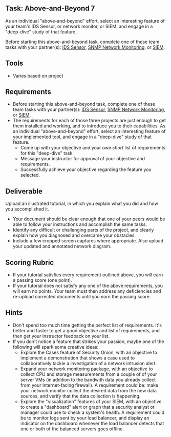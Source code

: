 ## Task: Above-and-Beyond 7
As an individual "above-and-beyond" effort, select an interesting feature of your team's IDS Sensor, or network monitor, or SIEM, and engage in a "deep-dive" study of that feature.

Before starting this above-and-beyond task, complete one of these team tasks with your partner(s):
<a href="https://byui-cit.github.io/cit470/ids_sensor/" target="_blank" rel="noopener">IDS Sensor</a>,
<a href="cit470/SNMP_network_monitor" target="_blank" ref="noopener">SNMP Network Monitoring</a>, or
<a href="cit470/SIEM" target="_blank" ref="noopener">SIEM</a>.

## Tools
- Varies based on project

## Requirements
- Before starting this above-and-beyond task, complete one of these team tasks with your partner(s):
<a href="cit470/ids_sensor" target="_blank" ref="noopener">IDS Sensor</a>,
<a href="cit470/SNMP_network_monitor" target="_blank" ref="noopener">SNMP Network Monitoring</a>, or
<a href="cit470/SIEM" target="_blank" ref="noopener">SIEM</a>.
- The requirements for each of those three projects are just enough to get them installed and working,
and to introduce you to their capabilities.
As an individual "above-and-beyond" effort,
select an interesting feature of your implemented tool,
and engage in a "deep-dive" study of that feature.
  - Come up with your objective and your own *short* list of requirements for this "deep-dive" task.
  - Message your instructor for approval of your objective and requirements.
  - Successfully achieve your objective regarding the feature you selected.

## Deliverable
Upload an illustrated tutorial, in which you explain what you did and how you accomplished it.
- Your document should be clear enough that one of your peers would be able to follow your instructions and accomplish the same tasks.
- Identify any difficult or challenging parts of the project, and clearly explain how you diagnosed and overcame your obstacles.
- Include a few cropped screen captures where appropriate. Also upload your updated and annotated network diagram.

## Scoring Rubric
- If your tutorial satisfies every requirement outlined above, you will earn a passing score (one point).
- If your tutorial does not satisfy any one of the above requirements, you will earn no points. Your team must then address any deficiencies and re-upload corrected documents until you earn the passing score.

## Hints
- Don't spend too much time getting the perfect list of requirements.
It's better and faster to get a good objective and list of requirements,
and then get your instructor feedback on your list.
- If you don't notice a feature that strikes your passion, maybe one of the following will spark some creative ideas:
  - Explore the Cases feature of Security Onion,
with an objective to implement a demonstration that
shows a case used to collaboratively tackle a investigation of a network intrusion alert.
  - Expand your network monitoring package,
with an objective to collect CPU and storage measurements from a couple of of your
server VMs (in addition to the bandwith data you already collect from your Internet-facing firewall).
A requirement could be: make your network monitor collect the desired data from the new data sources,
and verify that the data collection is happening.
  - Explore the "visualization" features of your SIEM, with an objective to create a "dashboard"
alert or graph that a security analyst or manager could use to check a system's health.
A requirement could be to monitor logs sent by your load balancer, and display
an indicator on the dashboard whenever the load balancer detects that one or both of the balanced
servers goes offline.
